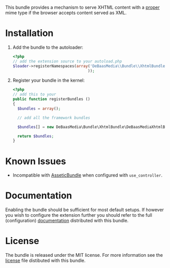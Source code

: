 This bundle provides a mechanism to serve XHTML content with a [proper][1] mime
type if the browser accepts content served as XML.

Installation
============
 1. Add the bundle to the autoloader:
    
    ```php
    <?php
    // add the extension source to your autoload.php
    $loader->registerNamespaces(array('DeBaasMedia\\Bundle\\XhtmlBundle' => __DIR__ . '/../vendor/bundles/DeBaasMedia/Bundle'
                                     ));
    ```
    
 2. Register your bundle in the kernel:
    
    ```php
    <?php
    // add this to your
    public function registerBundles ()
    {
      $bundles = array();
    
      // add all the framework bundles
    
      $bundles[] = new DeBaasMedia\Bundle\XhtmlBundle\DeBaasMediaXhtmlBundle()
    
      return $bundles;
    }
    ```

Known Issues
============
- Incompatible with [AsseticBundle][2] when configured with `use_controller`.

Documentation
=============
Enabling the bundle should be sufficient for most default setups. If however you
wish to configure the extension further you should refer to the full (configuration)
[documentation][3] distributed with this bundle.

License
=======
The bundle is released under the MIT license. For more information see the
[license][4] file distibuted with this bundle.

[1]: http://hixie.ch/advocacy/xhtml
[2]: http://github.com/symfony/symfony/tree/master/src/Symfony/Bundle/AsseticBundle
[3]: ./Resources/doc/index.rst
[4]: ./Resources/meta/LICENSE